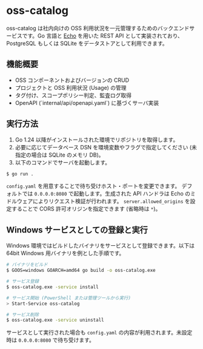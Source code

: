 # oss-catalog

oss-catalog は社内向けの OSS 利用状況を一元管理するためのバックエンドサービスです。Go 言語と [Echo](https://echo.labstack.com/) を用いた REST API として実装されており、PostgreSQL もしくは SQLite をデータストアとして利用できます。

## 機能概要

- OSS コンポーネントおよびバージョンの CRUD
- プロジェクトと OSS 利用状況 (Usage) の管理
- タグ付け、スコープポリシー判定、監査ログ取得
- OpenAPI (\`internal/api/openapi.yaml\`) に基づくサーバ実装

## 実行方法

1. Go 1.24 以降がインストールされた環境でリポジトリを取得します。
2. 必要に応じてデータベース DSN を環境変数やフラグで指定してください (未指定の場合は SQLite のメモリ DB)。
3. 以下のコマンドでサーバを起動します。

```bash
$ go run .
```

`config.yaml` を用意することで待ち受けホスト・ポートを変更できます。
デフォルトでは `0.0.0.0:8080` で起動します。生成された API ハンドラは Echo のミドルウェアによりリクエスト検証が行われます。
`server.allowed_origins` を設定することで CORS 許可オリジンを指定できます (省略時は `*`)。

## Windows サービスとしての登録と実行

Windows 環境ではビルドしたバイナリをサービスとして登録できます。以下は 64bit Windows 用バイナリを例とした手順です。

```bash
# バイナリをビルド
$ GOOS=windows GOARCH=amd64 go build -o oss-catalog.exe

# サービス登録
$ oss-catalog.exe -service install

# サービス開始 (PowerShell または管理ツールから実行)
> Start-Service oss-catalog

# サービス削除
$ oss-catalog.exe -service uninstall
```

サービスとして実行された場合も `config.yaml` の内容が利用されます。未設定時は `0.0.0.0:8080` で待ち受けます。
